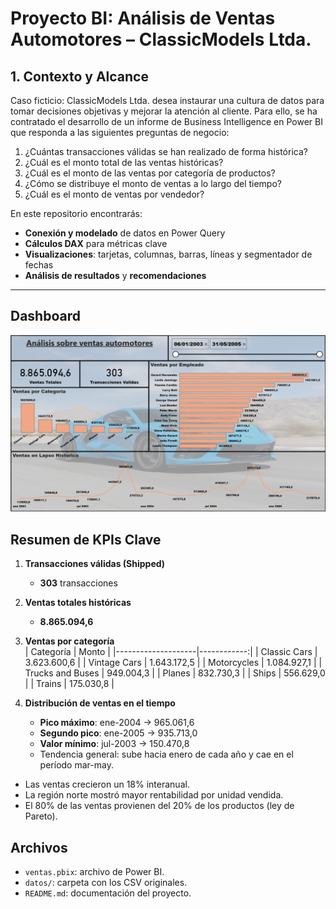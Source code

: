 # Proyecto BI: Análisis de Ventas Automotores – ClassicModels Ltda.

## 1. Contexto y Alcance  
Caso ficticio: ClassicModels Ltda. desea instaurar una cultura de datos para tomar decisiones objetivas y mejorar la atención al cliente. Para ello, se ha contratado el desarrollo de un informe de Business Intelligence en Power BI que responda a las siguientes preguntas de negocio:

1. ¿Cuántas transacciones válidas se han realizado de forma histórica?  
2. ¿Cuál es el monto total de las ventas históricas?  
3. ¿Cuál es el monto de las ventas por categoría de productos?  
4. ¿Cómo se distribuye el monto de ventas a lo largo del tiempo?  
5. ¿Cuál es el monto de ventas por vendedor?  

En este repositorio encontrarás:

- **Conexión y modelado** de datos en Power Query  
- **Cálculos DAX** para métricas clave  
- **Visualizaciones**: tarjetas, columnas, barras, líneas y segmentador de fechas  
- **Análisis de resultados** y **recomendaciones**  

---

## Dashboard

![classicmodels](classicmodels.png)
 
## Resumen de KPIs Clave

1. **Transacciones válidas (Shipped)**  
   - **303** transacciones  

2. **Ventas totales históricas**  
   - **8.865.094,6**  

3. **Ventas por categoría**  
   | Categoría          | Monto       |
   |--------------------|------------:|
   | Classic Cars       | 3.623.600,6 |
   | Vintage Cars       | 1.643.172,5 |
   | Motorcycles        | 1.084.927,1 |
   | Trucks and Buses   |   949.004,3 |
   | Planes             |   832.730,3 |
   | Ships              |   556.629,0 |
   | Trains             |   175.030,8 |

4. **Distribución de ventas en el tiempo**  
   - **Pico máximo**: ene-2004 → 965.061,6  
   - **Segundo pico**: ene-2005 → 935.713,0  
   - **Valor mínimo**: jul-2003 → 150.470,8  
   - Tendencia general: sube hacia enero de cada año y cae en el período mar-may.

- Las ventas crecieron un 18% interanual.
- La región norte mostró mayor rentabilidad por unidad vendida.
- El 80% de las ventas provienen del 20% de los productos (ley de Pareto).

## Archivos

- `ventas.pbix`: archivo de Power BI.
- `datos/`: carpeta con los CSV originales.
- `README.md`: documentación del proyecto.